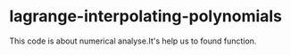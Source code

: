 # lagrange-interpolating-polynomials
This code is about numerical analyse.It's help us to found function.
